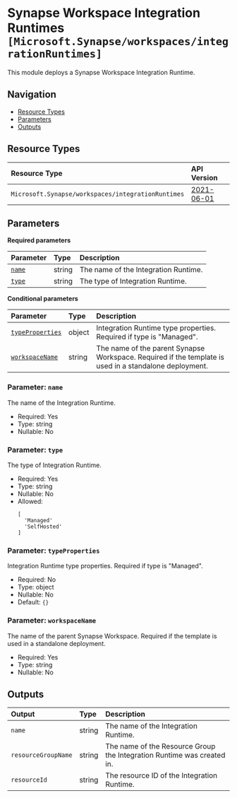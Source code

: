 # Synapse Workspace Integration Runtimes `[Microsoft.Synapse/workspaces/integrationRuntimes]`

This module deploys a Synapse Workspace Integration Runtime.

## Navigation

- [Resource Types](#Resource-Types)
- [Parameters](#Parameters)
- [Outputs](#Outputs)

## Resource Types

| Resource Type | API Version |
| :-- | :-- |
| `Microsoft.Synapse/workspaces/integrationRuntimes` | [2021-06-01](https://learn.microsoft.com/en-us/azure/templates/Microsoft.Synapse/2021-06-01/workspaces/integrationRuntimes) |

## Parameters

**Required parameters**

| Parameter | Type | Description |
| :-- | :-- | :-- |
| [`name`](#parameter-name) | string | The name of the Integration Runtime. |
| [`type`](#parameter-type) | string | The type of Integration Runtime. |

**Conditional parameters**

| Parameter | Type | Description |
| :-- | :-- | :-- |
| [`typeProperties`](#parameter-typeproperties) | object | Integration Runtime type properties. Required if type is "Managed". |
| [`workspaceName`](#parameter-workspacename) | string | The name of the parent Synapse Workspace. Required if the template is used in a standalone deployment. |

### Parameter: `name`

The name of the Integration Runtime.

- Required: Yes
- Type: string
- Nullable: No

### Parameter: `type`

The type of Integration Runtime.

- Required: Yes
- Type: string
- Nullable: No
- Allowed:
  ```Bicep
  [
    'Managed'
    'SelfHosted'
  ]
  ```

### Parameter: `typeProperties`

Integration Runtime type properties. Required if type is "Managed".

- Required: No
- Type: object
- Nullable: No
- Default: `{}`

### Parameter: `workspaceName`

The name of the parent Synapse Workspace. Required if the template is used in a standalone deployment.

- Required: Yes
- Type: string
- Nullable: No

## Outputs

| Output | Type | Description |
| :-- | :-- | :-- |
| `name` | string | The name of the Integration Runtime. |
| `resourceGroupName` | string | The name of the Resource Group the Integration Runtime was created in. |
| `resourceId` | string | The resource ID of the Integration Runtime. |
